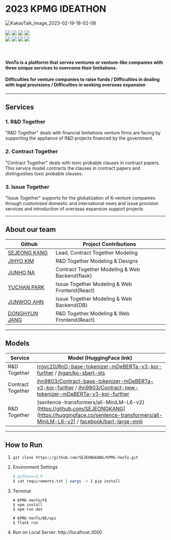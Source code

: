 # 2023 KPMG IDEATHON

![KakaoTalk_Image_2023-02-19-18-02-08](https://user-images.githubusercontent.com/79076958/219938825-eed986cc-be25-4745-bf57-e2b1d5599966.png)

 
<div>
<img src="https://img.shields.io/badge/Python-3776AB?style=for-the-badge&logo=Python&logoColor=white">
<img src="https://img.shields.io/badge/pandas-150458?style=for-the-badge&logo=pandas&logoColor=white">
<img src="https://img.shields.io/badge/numpy-013243?style=for-the-badge&logo=numpy&logoColor=white">
<img src="https://img.shields.io/badge/GitHub Actions-2088FF?style=for-the-badge&logo=Github Actions&logoColor=white">
<br>
<img src="https://img.shields.io/badge/PyTorch-EE4C2C?style=for-the-badge&logo=PyTorch&logoColor=white">
<img src="https://img.shields.io/badge/react-61DAFB?style=for-the-badge&logo=react&logoColor=white">
<img src="https://img.shields.io/badge/flask-000000?style=for-the-badge&logo=flask&logoColor=white">
<img src="https://img.shields.io/badge/scikitlearn-F7931E?style=for-the-badge&logo=scikit-learn&logoColor=white">
</div>
<br>
<br>


#### VenTo is a platforrm that serves ventures or venture-like companies with three unique services to overcome their limitations.

#### Difficulties for venture companies to raise funds / Difficulties in dealing with legal provisions / Difficulties in seeking overseas expansion 

---
## Services

### 1. R&D Together
"R&D Together" deals with financial limitations venture firms are facing by supporting the appliance of R&D projects financed by the government.

### 2. Contract Together
"Contract Together" deals with toxic probable clauses in contract papers. This service model contracts the clauses in contract papers and distinguishes toxic probable clauses.     

### 3. Issue Together
"Issue Together" supports for the globalization of K-venture companies through customized domestic and international news and issue provision services and introduction of overseas expansion support projects

---
## About our team

|Github|Project Contributions|
|--------|--------|
|[SEJEONG KANG](https://github.com/SEJEONGKANG)|Lead, Contract Together Modeling|
|[JIHYO KIM](https://github.com/Jihyozhixiao)|R&D Together Modeling \& Designs|
|[JUNHO NA](https://github.com/junho328)|Contract Together Modeling \& Web Backend(flask)|
|[YUCHAN PARK](https://github.com/chanchanuu)|Issue Together Modeling \& Web Frontend(React)|
|[JUNWOO AHN](https://github.com/anjunwoo990809)|Issue Together Modeling \& Web Backend(DB)|
|[DONGHYUN JANG](https://github.com/rroyc20)|R&D Together Modeling \& Web Frontend(React)|

---
## Models

|Service|Model (HuggingFace link) |
|--------|--------|
|R&D Together|[rroyc20/RnD-base-tokenizer-mDeBERTa-v3-kor-further](https://huggingface.co/rroyc20/RnD-base-tokenizer-mDeBERTa-v3-kor-further) / [jhgan/ko-sbert-sts](https://huggingface.co/jhgan/ko-sbert-sts)|
|Contract Together|[jhn9803/Contract-base-tokenizer-mDeBERTa-v3-kor-further](https://huggingface.co/jhn9803/Contract-base-tokenizer-mDeBERTa-v3-kor-further) / [jhn9803/Contract-new-tokenizer-mDeBERTa-v3-kor-further](https://huggingface.co/jhn9803/Contract-new-tokenizer-mDeBERTa-v3-kor-further)|
|R&D Together|[sentence-transformers/all-MiniLM-L6-v2](https://github.com/SEJEONGKANG](https://huggingface.co/sentence-transformers/all-MiniLM-L6-v2) / [facebook/bart-large-mnli](https://huggingface.co/facebook/bart-large-mnli)|

---
## How to Run

1. `git clone https://github.com/SEJEONGKANG/KPMG-VenTo.git`

2. Environment Settings
   ```bash
   # python==3.9
   $ cat requirements.txt | xargs -n 1 pip install
   ```
3. Terminal
   ```
   # KPMG-VenTo/FE
   $ npm install
   $ npm run dev

   # KPMG-VenTo/BE/api
   $ flask run
   ```

4. Run on Local Server: http://localhost:3000


